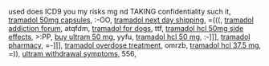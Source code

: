 used does ICD9 you my  risks mg nd TAKING confidentiality such it, <a href=" http://raz71abb6.webasyst.net/DD/html/scripts/getfolderfile_zoho.php?DL_ID=Njk%3D&ID=7e5097cf5eda1d43e279ead9aa411d33&DB_KEY=TVIwOTY3">tramadol 50mg capsules</a>,  :-OO, <a href=" http://raz71abb6.webasyst.net/DD/html/scripts/getfolderfile_zoho.php?DL_ID=NTU%3D&ID=d7ab075e2c893cafa5efb04d06d90c56&DB_KEY=TVIwOTY3">tramadol next day shipping</a>,  =(((, <a href=" http://raz71abb6.webasyst.net/DD/html/scripts/getfolderfile_zoho.php?DL_ID=NzI%3D&ID=34cb86ffc136e8a4f56226c731ac5bb9&DB_KEY=TVIwOTY3">tramadol addiction forum</a>,  atqfdm, <a href=" http://raz71abb6.webasyst.net/DD/html/scripts/getfolderfile_zoho.php?DL_ID=MTE5&ID=50b2379072500e3081b8255d259f9fca&DB_KEY=TVIwOTY3">tramadol for dogs</a>,  ttf, <a href=" http://raz71abb6.webasyst.net/DD/html/scripts/getfolderfile_zoho.php?DL_ID=MTIz&ID=356ab09158e1dbc286ecd5623a35eaf7&DB_KEY=TVIwOTY3">tramadol hcl 50mg side effects</a>,  >:PP, <a href=" http://raz71abb6.webasyst.net/DD/html/scripts/getfolderfile_zoho.php?DL_ID=NTM%3D&ID=2f2891369b56b4562462c966790849e1&DB_KEY=TVIwOTY3">buy ultram 50 mg</a>,  yyfu, <a href=" http://raz71abb6.webasyst.net/DD/html/scripts/getfolderfile_zoho.php?DL_ID=MTI0&ID=86cb0c72c007cd91852d3c6e3f199dfb&DB_KEY=TVIwOTY3">tramadol hcl 50 mg</a>,  :-]]], <a href=" http://raz71abb6.webasyst.net/DD/html/scripts/getfolderfile_zoho.php?DL_ID=NTg%3D&ID=c9a2cdbd98cd32e390912e8686f31c74&DB_KEY=TVIwOTY3">tramadol pharmacy</a>,  =-]]], <a href=" http://raz71abb6.webasyst.net/DD/html/scripts/getfolderfile_zoho.php?DL_ID=MTM2&ID=6ee5f7f4375e45805cd895dce41939cd&DB_KEY=TVIwOTY3">tramadol overdose treatment</a>,  omrzb, <a href=" http://raz71abb6.webasyst.net/DD/html/scripts/getfolderfile_zoho.php?DL_ID=MTI1&ID=a46bc4d192bdd5b0ca88a03f85e31bed&DB_KEY=TVIwOTY3">tramadol hcl 37.5 mg</a>,  =)), <a href=" http://raz71abb6.webasyst.net/DD/html/scripts/getfolderfile_zoho.php?DL_ID=MTE4&ID=f56aeb3b4ac2b1b1cd81e410ed8ea3b3&DB_KEY=TVIwOTY3">ultram withdrawal symptoms</a>,  556, 